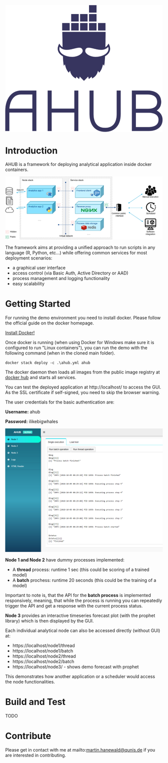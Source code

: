 
![alt](figures/ahub_logo.png)

# Introduction 
AHUB is a framework for deploying analytical application inside docker containers.

![alt](figures/framework_overview.png)

The framework aims at providing a unified approach to run scripts in any language (R, Python, etc...) while offering common services for most deployment scenarios:

- a graphical user interface
- access control (via Basic Auth, Active Directory or AAD)
- process management and logging functionality
- easy scalability

# Getting Started

For running the demo environment you need to install docker. Please follow the official guide on the docker homepage.

[Install Docker!](https://www.docker.com/get-started)

Once docker is running (when using Docker for Windows make sure it is configured to run "Linux containers"), you can run the demo with the following command (when in the cloned main folder).

```(powershell)
docker stack deploy -c .\ahub.yml ahub
```
The docker daemon then loads all images from the public image registry at [docker hub](https://hub.docker.com) and starts all services.

You can test the deployed application at http://localhost/ to access the GUI. As the SSL certificate if self-signed, you need to skip the browser warning. 

The user credentials for the basic authentication are:

**Username:** ahub

**Password:** ilikebigwhales

![Graphical UI](figures/gui.png)

**Node 1 and Node 2** have dummy processes implemented:

* A **thread** process: runtime 1 sec (this could be scoring of a trained model)
* A **batch** prochess: runtime 20 seconds (this could be the training of a model)

Important to note is, that the API for the **batch process** is implemented responsively, meaning, that while the process is running you can repeatedly trigger the API and get a response with the current process status.

**Node 3** provides an interactive timeseries forecast plot (with the prophet library) which is then displayed by the GUI.

Each individual analytical node can also be accessed directly (without GUI) at:

- https://localhost/node1/thread 
- https://localhost/node1/batch
- https://localhost/node2/thread
- https://localhost/node2/batch
- https://localhost/node3/ - shows demo forecast with prophet

This demonstrates how another application or a scheduler would access the node functionalities.

# Build and Test
TODO

# Contribute

Please get in contact with me at mailto:martin.hanewald@qunis.de if you are interested in contributing.